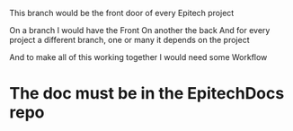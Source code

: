 This branch would be the front door of every Epitech project

On a branch I would have the Front
On another the back
And for every project a different branch, one or many it depends on the project

And to make all of this working together I would need some Workflow

# The doc must be in the EpitechDocs repo